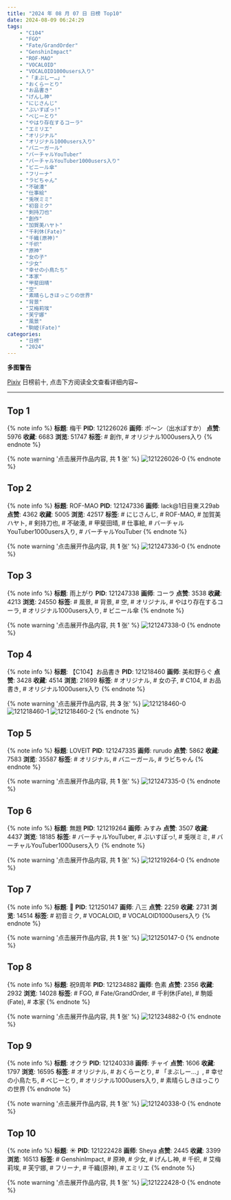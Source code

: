 ```yaml
---
title: "2024 年 08 月 07 日 日榜 Top10"
date: 2024-08-09 06:24:29
tags:
    - "C104"
    - "FGO"
    - "Fate/GrandOrder"
    - "GenshinImpact"
    - "ROF-MAO"
    - "VOCALOID"
    - "VOCALOID1000users入り"
    - "「まぶしー…」"
    - "おくらーとり"
    - "お品書き"
    - "げんし神"
    - "にじさんじ"
    - "ぶいすぽっ!"
    - "べじーとり"
    - "やはり存在するコーラ"
    - "エミリエ"
    - "オリジナル"
    - "オリジナル1000users入り"
    - "バニーガール"
    - "バーチャルYouTuber"
    - "バーチャルYouTuber1000users入り"
    - "ビニール傘"
    - "フリーナ"
    - "ラビちゃん"
    - "不破湊"
    - "仕事絵"
    - "兎咲ミミ"
    - "初音ミク"
    - "剣持刀也"
    - "創作"
    - "加賀美ハヤト"
    - "千利休(Fate)"
    - "千織(原神)"
    - "千织"
    - "原神"
    - "女の子"
    - "少女"
    - "幸せの小鳥たち"
    - "本家"
    - "甲斐田晴"
    - "空"
    - "素晴らしきほっこりの世界"
    - "背景"
    - "艾梅莉埃"
    - "芙宁娜"
    - "風景"
    - "駒姫(Fate)"
categories:
    - "日榜"
    - "2024"
---
```


<i class="fa fa-triangle-exclamation"></i>**多图警告**<i class="fa fa-triangle-exclamation"></i>

[Pixiv](https://www.pixiv.net/) 日榜前十, 点击下方阅读全文查看详细内容~

<!-- more -->

---

## Top 1

{% note info %}
**标题**: 梅干
**PID**: 121226026 **画师**: ポ～ン（出水ぽすか）
**点赞**: 5976 **收藏**: 6683 **浏览**: 51747
**标签**: # 創作, # オリジナル1000users入り
{% endnote %}

{% note warning '点击展开作品内容, 共 **1** 张' %}
![121226026-0](https://i.pixiv.re/img-original/img/2024/08/06/07/30/03/121226026_p0.jpg)
{% endnote %}

## Top 2

{% note info %}
**标题**: ROF-MAO
**PID**: 121247336 **画师**: lack@1日目東ス29ab
**点赞**: 4362 **收藏**: 5005 **浏览**: 42517
**标签**: # にじさんじ, # ROF-MAO, # 加賀美ハヤト, # 剣持刀也, # 不破湊, # 甲斐田晴, # 仕事絵, # バーチャルYouTuber1000users入り, # バーチャルYouTuber
{% endnote %}

{% note warning '点击展开作品内容, 共 **1** 张' %}
![121247336-0](https://i.pixiv.re/img-original/img/2024/08/07/00/00/13/121247336_p0.jpg)
{% endnote %}

## Top 3

{% note info %}
**标题**: 雨上がり
**PID**: 121247338 **画师**: コーラ
**点赞**: 3538 **收藏**: 4213 **浏览**: 24550
**标签**: # 風景, # 背景, # 空, # オリジナル, # やはり存在するコーラ, # オリジナル1000users入り, # ビニール傘
{% endnote %}

{% note warning '点击展开作品内容, 共 **1** 张' %}
![121247338-0](https://i.pixiv.re/img-original/img/2024/08/07/00/00/13/121247338_p0.jpg)
{% endnote %}

## Top 4

{% note info %}
**标题**: 【C104】お品書き
**PID**: 121218460 **画师**: 美和野らぐ
**点赞**: 3428 **收藏**: 4514 **浏览**: 21699
**标签**: # オリジナル, # 女の子, # C104, # お品書き, # オリジナル1000users入り
{% endnote %}

{% note warning '点击展开作品内容, 共 **3** 张' %}
![121218460-0](https://i.pixiv.re/img-original/img/2024/08/06/00/00/39/121218460_p0.png)
![121218460-1](https://i.pixiv.re/img-original/img/2024/08/06/00/00/39/121218460_p1.png)
![121218460-2](https://i.pixiv.re/img-original/img/2024/08/06/00/00/39/121218460_p2.png)
{% endnote %}

## Top 5

{% note info %}
**标题**: LOVEIT
**PID**: 121247335 **画师**: rurudo
**点赞**: 5862 **收藏**: 7583 **浏览**: 35587
**标签**: # オリジナル, # バニーガール, # ラビちゃん
{% endnote %}

{% note warning '点击展开作品内容, 共 **1** 张' %}
![121247335-0](https://i.pixiv.re/img-original/img/2024/08/07/00/00/13/121247335_p0.jpg)
{% endnote %}

## Top 6

{% note info %}
**标题**: 無題
**PID**: 121219264 **画师**: みすみ
**点赞**: 3507 **收藏**: 4437 **浏览**: 18185
**标签**: # バーチャルYouTuber, # ぶいすぽっ!, # 兎咲ミミ, # バーチャルYouTuber1000users入り
{% endnote %}

{% note warning '点击展开作品内容, 共 **1** 张' %}
![121219264-0](https://i.pixiv.re/img-original/img/2024/08/06/00/16/40/121219264_p0.png)
{% endnote %}

## Top 7

{% note info %}
**标题**: 💫
**PID**: 121250147 **画师**: 八三
**点赞**: 2259 **收藏**: 2731 **浏览**: 14514
**标签**: # 初音ミク, # VOCALOID, # VOCALOID1000users入り
{% endnote %}

{% note warning '点击展开作品内容, 共 **1** 张' %}
![121250147-0](https://i.pixiv.re/img-original/img/2024/08/07/01/18/21/121250147_p0.png)
{% endnote %}

## Top 8

{% note info %}
**标题**: 祝9周年
**PID**: 121234882 **画师**: 色素
**点赞**: 2356 **收藏**: 2932 **浏览**: 14028
**标签**: # FGO, # Fate/GrandOrder, # 千利休(Fate), # 駒姫(Fate), # 本家
{% endnote %}

{% note warning '点击展开作品内容, 共 **1** 张' %}
![121234882-0](https://i.pixiv.re/img-original/img/2024/08/06/17/00/04/121234882_p0.png)
{% endnote %}

## Top 9

{% note info %}
**标题**: オクラ
**PID**: 121240338 **画师**: チャイ
**点赞**: 1606 **收藏**: 1797 **浏览**: 16595
**标签**: # オリジナル, # おくらーとり, # 「まぶしー…」, # 幸せの小鳥たち, # べじーとり, # オリジナル1000users入り, # 素晴らしきほっこりの世界
{% endnote %}

{% note warning '点击展开作品内容, 共 **1** 张' %}
![121240338-0](https://i.pixiv.re/img-original/img/2024/08/06/20/35/13/121240338_p0.png)
{% endnote %}

## Top 10

{% note info %}
**标题**: ☀
**PID**: 121222428 **画师**: Sheya
**点赞**: 2445 **收藏**: 3399 **浏览**: 16513
**标签**: # GenshinImpact, # 原神, # 少女, # げんし神, # 千织, # 艾梅莉埃, # 芙宁娜, # フリーナ, # 千織(原神), # エミリエ
{% endnote %}

{% note warning '点击展开作品内容, 共 **1** 张' %}
![121222428-0](https://i.pixiv.re/img-original/img/2024/08/06/02/27/17/121222428_p0.jpg)
{% endnote %}
